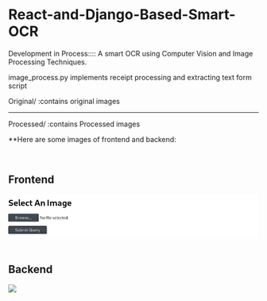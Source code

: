 # React-and-Django-Based-Smart-OCR
Development in Process:::: A smart OCR using Computer Vision and Image Processing Techniques.  


image_process.py implements receipt processing and extracting text form script

Original/  :contains original images


-------------------------------


Processed/ :contains Processed images



**Here are some images of frontend and backend:

<br>
<h2>Frontend</h2>
<img  src="https://github.com/cyberdhiman/React-and-Django-Based-Smart-OCR/blob/master/Screenshot-2019-12-1%20React%20App(1).png"/>
</br>

<br>
<h2>Backend</h2>
<img height="500" src="https://github.com/cyberdhiman/React-and-Django-Based-Smart-OCR/blob/master/Screenshot-2019-12-1%20Post%20%E2%80%93%20Django%20REST%20framework.png"/>

</br>
